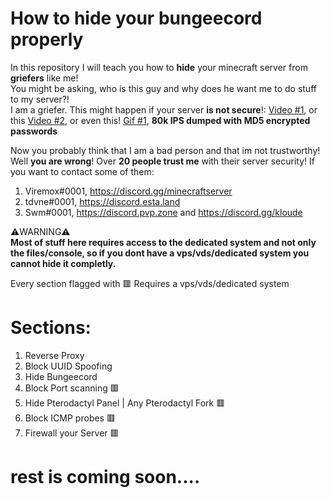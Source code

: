 # How to hide your bungeecord properly

In this repository I will teach you how to **hide** your minecraft server from **griefers** like me!\
You might be asking, who is this guy and why does he want me to do stuff to my server?!\
I am a griefer. This might happen if your server **is not secure**!: [Video #1](https://www.youtube.com/watch?v=-_N-j7jamjQ&), or this [Video #2](https://www.youtube.com/watch?v=ricF53F6fDE&t=118s), or even this! [Gif #1](https://cdn.discordapp.com/attachments/929111080276467723/989227429828653066/80k.mp4), **80k IPS dumped with MD5 encrypted passwords** 

Now you probably think that I am a bad person and that im not trustworthy! Well **you are wrong**! Over **20 people trust me** with their server security! If you want to contact some of them: 
1. Viremox#0001, https://discord.gg/minecraftserver
2. tdvne#0001, https://discord.esta.land
3. Swm#0001, https://discord.pvp.zone and https://discord.gg/kloude

⚠️WARNING⚠️\
**Most of stuff here requires access to the dedicated system and not only the files/console, so if you dont have a vps/vds/dedicated system you cannot hide it completly.**

Every section flagged with 🟥 Requires a vps/vds/dedicated system

# Sections:
1. Reverse Proxy
3. Block UUID Spoofing 
4. Hide Bungeecord
5. Block Port scanning 🟥
6. Hide Pterodactyl Panel | Any Pterodactyl Fork 🟥
7. Block ICMP probes 🟥
8. Firewall your Server 🟥


# rest is coming soon....
